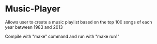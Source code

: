 # Music-Player

Allows user to create a music playlist based on the top 100 songs of each year between 1983 and 2013

Compile with "make" command and run with "make run1"
